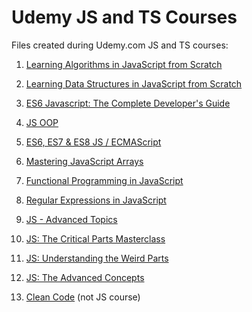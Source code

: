 # Udemy JS and TS Courses

Files created during Udemy.com JS and TS courses:

1. [Learning Algorithms in JavaScript from Scratch](https://www.udemy.com/course/learning-algorithms-in-javascript-from-scratch)

2. [Learning Data Structures in JavaScript from Scratch](https://www.udemy.com/course/learning-data-structures-in-javascript-from-scratch)

3. [ES6 Javascript: The Complete Developer's Guide](https://www.udemy.com/course/javascript-es6-tutorial)

4. [JS OOP](https://www.udemy.com/course/kurs-javascript-programowanie-obiektowe)

5. [ES6, ES7 & ES8 JS / ECMAScript](https://www.udemy.com/course/es6-es7-and-es8-its-time-to-update-your-javascript)

6. [Mastering JavaScript Arrays](https://www.udemy.com/course/mastering-javascript-arrays)

7. [Functional Programming in JavaScript](https://www.udemy.com/course/functional-programming-in-javascript-a-practical-guide)

8. [Regular Expressions in JavaScript](https://www.udemy.com/course/mastering-regular-expressions-in-javascript)

9. [JS - Advanced Topics](https://www.udemy.com/course/learn-modern-javascript-advanced-topics)

10. [JS: The Critical Parts Masterclass](https://www.udemy.com/course/javascript-the-critical-parts-masterclass)

11. [JS: Understanding the Weird Parts](https://www.udemy.com/course/understand-javascript)

12. [JS: The Advanced Concepts](https://www.udemy.com/course/advanced-javascript-concepts)

13. [Clean Code](https://www.udemy.com/course/writing-clean-code) (not JS course)
